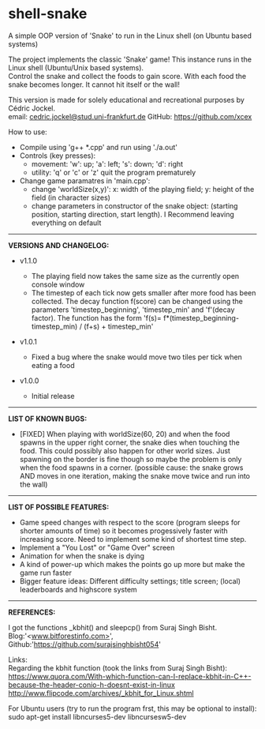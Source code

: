 # shell-snake
A simple OOP version of 'Snake' to run in the Linux shell (on Ubuntu based systems)   
   
The project implements the classic 'Snake' game! This instance runs in the Linux shell (Ubuntu/Unix based systems).   
Control the snake and collect the foods to gain score. With each food the snake becomes longer. It cannot hit itself or the wall!   

This version is made for solely educational and recreational purposes by Cédric Jockel.   
email: <cedric.jockel@stud.uni-frankfurt.de>
GitHub: <https://github.com/xcex>   


How to use:
- Compile using 'g++ *.cpp' and run using './a.out'
- Controls (key presses):
	- movement: 'w': up; 'a': left; 's': down; 'd': right  
	- utility: 'q' or 'c' or 'z' quit the program prematurely
- Change game paramatres in 'main.cpp':
	- change 'worldSize(x,y)': x: width of the playing field; y: height of the field (in character sizes)
	- change parameters in constructor of the snake object: (starting position, starting direction, start length). I Recommend leaving everything on default


***

**VERSIONS AND CHANGELOG:**   

- v1.1.0
	- The playing field now takes the same size as the currently open console window
	- The timestep of each tick now gets smaller after more food has been collected. The decay function f(score) can be changed using the parameters 'timestep_beginning', 'timestep_min' and 'f'(decay factor). The function has the form 'f(s)= f*(timestep_beginning-timestep_min) / (f+s) + timestep_min'

- v1.0.1
	- Fixed a bug where the snake would move two tiles per tick when eating a food

- v1.0.0 
	- Initial release

***

**LIST OF KNOWN BUGS:**  
- [FIXED] When playing with worldSize(60, 20) and when the food spawns in the upper right corner, the snake dies when touching the food. This could possibly also happen for other world sizes. Just spawning on the border is fine though so maybe the problem is only when the food spawns in a corner. (possible cause: the snake grows AND moves in one iteration, making the snake move twice and run into the wall)

***
  
**LIST OF POSSIBLE FEATURES:**  
- Game speed changes with respect to the score (program sleeps for shorter amounts of time) so it becomes progessively faster with increasing score. Need to implement some kind of shortest time step.  
- Implement a "You Lost" or "Game Over" screen  
- Animation for when the snake is dying   
- A kind of power-up which makes the points go up more but make the game run faster  
- Bigger feature ideas: Different difficulty settings; title screen; (local) leaderboards and highscore system   
   
***

**REFERENCES:**    
    
I got the functions _kbhit() and sleepcp() from Suraj Singh Bisht.    
Blog:'<www.bitforestinfo.com>', Github:'<https://github.com/surajsinghbisht054>'   
   
Links:    
Regarding the kbhit function (took the links from Suraj Singh Bisht):  
https://www.quora.com/With-which-function-can-I-replace-kbhit-in-C++-because-the-header-conio-h-doesnt-exist-in-linux  
http://www.flipcode.com/archives/_kbhit_for_Linux.shtml    

For Ubuntu users (try to run the program frst, this may be optional to install):  
sudo apt-get install libncurses5-dev libncursesw5-dev
